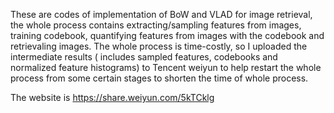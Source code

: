 These are codes of implementation of BoW and VLAD for image retrieval,
the whole process contains extracting/sampling features from images, training codebook, quantifying features from
images with the codebook and retrievaling images. The whole process is time-costly, so I uploaded the intermediate results (
includes sampled features, codebooks and normalized feature histograms) to Tencent weiyun to help restart the whole process from some certain stages to shorten the
time of whole process.

The website is https://share.weiyun.com/5kTCklg

